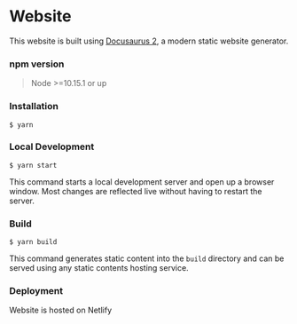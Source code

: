 # Website

This website is built using [Docusaurus 2](https://v2.docusaurus.io/), a modern static website generator.


### npm version

>  Node >=10.15.1 or up
### Installation

```
$ yarn
```

### Local Development

```
$ yarn start
```

This command starts a local development server and open up a browser window. Most changes are reflected live without having to restart the server.

### Build

```
$ yarn build
```

This command generates static content into the `build` directory and can be served using any static contents hosting service.

### Deployment

Website is hosted on Netlify
